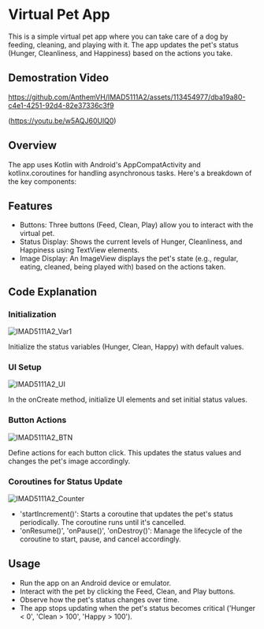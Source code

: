 # Virtual Pet App
This is a simple virtual pet app where you can take care of a dog by feeding, cleaning, and playing with it. The app updates the pet's status (Hunger, Cleanliness, and Happiness) based on the actions you take.

## Demostration Video

https://github.com/AnthemVH/IMAD5111A2/assets/113454977/dba19a80-c4e1-4251-92d4-82e37336c3f9

(https://youtu.be/w5AQJ60UlQ0)

## Overview
The app uses Kotlin with Android's AppCompatActivity and kotlinx.coroutines for handling asynchronous tasks. Here's a breakdown of the key components:

## Features
- Buttons: Three buttons (Feed, Clean, Play) allow you to interact with the virtual pet.
- Status Display: Shows the current levels of Hunger, Cleanliness, and Happiness using TextView elements.
- Image Display: An ImageView displays the pet's state (e.g., regular, eating, cleaned, being played with) based on the actions taken.

## Code Explanation
### Initialization
![IMAD5111A2_Var1](https://github.com/AnthemVH/IMAD5111A2/assets/113454977/1ad2237e-5e40-47a4-8c6d-b1492ae8f09a)

Initialize the status variables (Hunger, Clean, Happy) with default values.

### UI Setup
![IMAD5111A2_UI](https://github.com/AnthemVH/IMAD5111A2/assets/113454977/a8182aad-f8a4-46ad-8dfc-2d184995a8e2)

In the onCreate method, initialize UI elements and set initial status values.

### Button Actions
![IMAD5111A2_BTN](https://github.com/AnthemVH/IMAD5111A2/assets/113454977/609bde0b-bdeb-4183-880e-e2e76d338995)

Define actions for each button click. This updates the status values and changes the pet's image accordingly.

### Coroutines for Status Update
![IMAD5111A2_Counter](https://github.com/AnthemVH/IMAD5111A2/assets/113454977/3d5015d5-8aa8-43a7-8811-4cc4e299868b)


- 'startIncrement()': Starts a coroutine that updates the pet's status periodically. The coroutine runs until it's cancelled.
- 'onResume()', 'onPause()', 'onDestroy()': Manage the lifecycle of the coroutine to start, pause, and cancel accordingly.
## Usage
- Run the app on an Android device or emulator.
- Interact with the pet by clicking the Feed, Clean, and Play buttons.
- Observe how the pet's status changes over time.
- The app stops updating when the pet's status becomes critical ('Hunger < 0', 'Clean > 100', 'Happy > 100').
